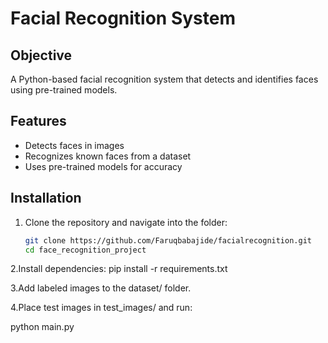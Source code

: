 # Facial Recognition System

## Objective
A Python-based facial recognition system that detects and identifies faces using pre-trained models.

## Features
- Detects faces in images
- Recognizes known faces from a dataset
- Uses pre-trained models for accuracy

## Installation
1. Clone the repository and navigate into the folder:
   ```bash
   git clone https://github.com/Faruqbabajide/facialrecognition.git
   cd face_recognition_project

2.Install dependencies:
pip install -r requirements.txt

3.Add labeled images to the dataset/ folder.

4.Place test images in test_images/ and run:

python main.py
